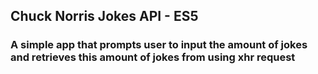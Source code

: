 ## Chuck Norris Jokes API - ES5
### A simple app that prompts user to input the amount of jokes and retrieves this amount of jokes from using xhr request